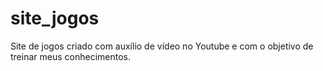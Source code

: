 # site_jogos
 Site de jogos criado com auxílio de vídeo no Youtube e com o objetivo de treinar meus conhecimentos.
